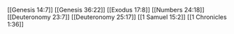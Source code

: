[[Genesis 14:7]]
[[Genesis 36:22]]
[[Exodus 17:8]]
[[Numbers 24:18]]
[[Deuteronomy 23:7]]
[[Deuteronomy 25:17]]
[[1 Samuel 15:2]]
[[1 Chronicles 1:36]]
